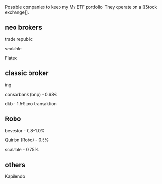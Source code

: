 Possible companies to keep my My ETF portfolio. They operate on a [[Stock exchange]].

## neo brokers

trade republic

scalable

Flatex

## classic broker

ing

consorbank (bnp) - 0.68€

dkb - 1.5€ pro transaktion

## Robo

bevestor - 0.8-1.0%

Quirion (Robo) - 0.5%

scalable - 0.75%

## others

Kapilendo



